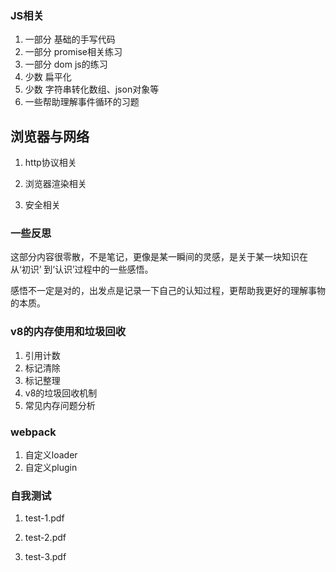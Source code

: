   ### JS相关
  1. 一部分 基础的手写代码
  2. 一部分 promise相关练习
  3. 一部分 dom js的练习
  4. 少数 扁平化
  5. 少数 字符串转化数组、json对象等
  6. 一些帮助理解事件循环的习题

## 浏览器与网络

1. http协议相关

2. 浏览器渲染相关
3. 安全相关

 ### 一些反思
 这部分内容很零散，不是笔记，更像是某一瞬间的灵感，是关于某一块知识在从‘初识’ 到‘认识’过程中的一些感悟。

 感悟不一定是对的，出发点是记录一下自己的认知过程，更帮助我更好的理解事物的本质。

 ### v8的内存使用和垃圾回收

1. 引用计数
2. 标记清除 
3. 标记整理
4. v8的垃圾回收机制
5. 常见内存问题分析


 ###  webpack
1. 自定义loader
2. 自定义plugin

### 自我测试

1. test-1.pdf

2. test-2.pdf
3. test-3.pdf
        
